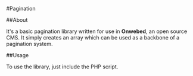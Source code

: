 #Pagination

##About

It's a basic pagination library written for use in **Onwebed**, an open source CMS. It simply creates an array which can be used as a backbone of a pagination system.

##Usage

To use the library, just include the PHP script.
